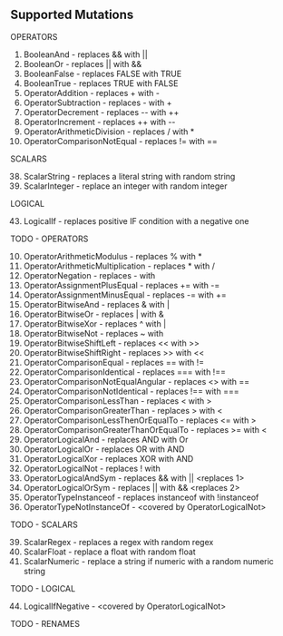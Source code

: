 Supported Mutations
-------------------

OPERATORS

1. BooleanAnd - replaces && with ||
2. BooleanOr - replaces || with &&
3. BooleanFalse - replaces FALSE with TRUE
4. BooleanTrue - replaces TRUE with FALSE
5. OperatorAddition - replaces + with -
6. OperatorSubtraction - replaces - with +
7. OperatorDecrement - replaces -- with ++
8. OperatorIncrement - replaces ++ with --
9. OperatorArithmeticDivision - replaces / with *
23. OperatorComparisonNotEqual - replaces != with ==

SCALARS

38. ScalarString - replaces a literal string with random string
40. ScalarInteger - replace an integer with random integer

LOGICAL

43. LogicalIf - replaces positive IF condition with a negative one

TODO - OPERATORS

10. OperatorArithmeticModulus - replaces % with *
11. OperatorArithmeticMultiplication - replaces * with /
12. OperatorNegation - replaces - with <blank>
13. OperatorAssignmentPlusEqual - replaces += with -=
14. OperatorAssignmentMinusEqual - replaces -= with +=
15. OperatorBitwiseAnd - replaces & with |
16. OperatorBitwiseOr - replaces | with &
17. OperatorBitwiseXor - replaces ^ with |
18. OperatorBitwiseNot - replaces ~ with <blank>
19. OperatorBitwiseShiftLeft - replaces << with >>
20. OperatorBitwiseShiftRight - replaces >> with <<
21. OperatorComparisonEqual - replaces == with !=
22. OperatorComparisonIdentical - replaces === with !==
24. OperatorComparisonNotEqualAngular - replaces <> with ==
25. OperatorComparisonNotIdentical - replaces !== with ===
26. OperatorComparisonLessThan - replaces < with >
27. OperatorComparisonGreaterThan - replaces > with <
28. OperatorComparisonLessThenOrEqualTo - replaces <= with >
29. OperatorComparisonGreaterThanOrEqualTo - replaces >= with <
30. OperatorLogicalAnd - replaces AND with Or
31. OperatorLogicalOr - replaces OR with AND
32. OperatorLogicalXor - replaces XOR with AND
33. OperatorLogicalNot - replaces ! with <blank>
34. OperatorLogicalAndSym - replaces && with || \<replaces 1>
35. OperatorLogicalOrSym - replaces || with && \<replaces 2>
36. OperatorTypeInstanceof - replaces instanceof with !instanceof
37. OperatorTypeNotInstanceOf - \<covered by OperatorLogicalNot>

TODO - SCALARS

39. ScalarRegex - replaces a regex with random regex
41. ScalarFloat - replace a float with random float
42. ScalarNumeric - replace a string if numeric with a random numeric string

TODO - LOGICAL

44. LogicalIfNegative - \<covered by OperatorLogicalNot>

TODO - RENAMES

